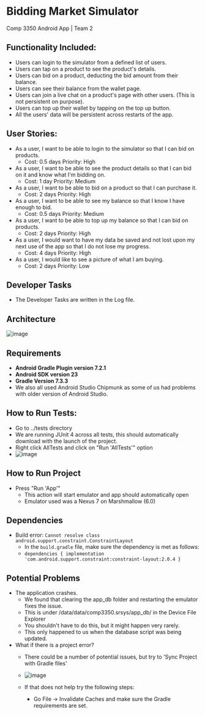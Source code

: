 # Bidding Market Simulator
Comp 3350 Android App | Team 2

## Functionality Included:
* Users can login to the simulator from a defined list of users.
* Users can tap on a product to see the product's details.
* Users can bid on a product, deducting the bid amount from their balance.
* Users can see their balance from the wallet page.
* Users can join a live chat on a product's page with other users. (This is not persistent on purpose).
* Users can top up their wallet by tapping on the top up button.
* All the users' data will be persistent across restarts of the app.

## User Stories:
* As a user, I want to be able to login to the simulator so that I can bid on products.
  * Cost: 0.5 days Priority: High
* As a user, I want to be able to see the product details so that I can bid on it and know what I'm bidding on.
  * Cost: 1 day Priority: Medium
* As a user, I want to be able to bid on a product so that I can purchase it.
  * Cost: 2 days Priority: High
* As a user, I want to be able to see my balance so that I know I have enough to bid.
  * Cost: 0.5 days Priority: Medium
* As a user, I want to be able to top up my balance so that I can bid on products.
  * Cost: 2 days Priority: High
* As a user, I would want to have my data be saved and not lost upon my next use of the app so that I do not lose my progress.
  * Cost: 4 days Priority: High
* As a user, I would like to see a picture of what I am buying.
  * Cost: 2 days Priority: Low

## Developer Tasks
* The Developer Tasks are written in the Log file.

## Architecture

![image](https://user-images.githubusercontent.com/54965144/178541425-a6e18a5d-ba4f-46ac-809c-d32a321ade85.png)

## Requirements
* **Android Gradle Plugin version 7.2.1**
* **Android SDK version 23**
* **Gradle Version 7.3.3**
* We also all used Android Studio Chipmunk as some of us had problems with older version of Android Studio.

## How to Run Tests:

- Go to ../tests directory
- We are running JUnit 4 across all tests, this should automatically download with the launch of the project.
- Right click AllTests and click on "Run 'AllTests'" option
- ![image](https://user-images.githubusercontent.com/54965144/173991106-a248b1aa-91f6-4f12-b60d-09938458ef2e.png)

## How to Run Project 

- Press "Run 'App'"
  - This action will start emulator and app should automatically open 
  - Emulator used was a Nexus 7 on Marshmallow (6.0)

## Dependencies

- Build error: `Cannot resolve class android.support.constraint.ConstraintLayout`
  - In the `build.gradle` file, make sure the dependency is met as follows:
  - `dependencies { implementation 'com.android.support.constraint:constraint-layout:2.0.4 }`

## Potential Problems

- The application crashes.
  - We found that clearing the app_db folder and restarting the emulator fixes the issue.
  - This is under /data/data/comp3350.srsys/app_db/ in the Device File Explorer
  - You shouldn't have to do this, but it might happen very rarely.
  - This only happened to us when the database script was being updated.
- What if there is a project error?
  - There could be a number of potential issues, but try to 'Sync Project with Gradle files'
  - ![image](https://user-images.githubusercontent.com/54965144/173991853-26cb6447-e071-49ce-a86a-fcbd9059cf60.png)

  - If that does not help try the following steps:
    - Go File -> Invalidate Caches and make sure the Gradle requirements are set.
